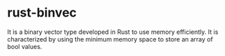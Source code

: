 # rust-binvec
It is a binary vector type developed in Rust to use memory efficiently. It is characterized by using the minimum memory space to store an array of bool values.
